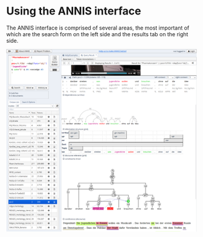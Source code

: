 # Using the ANNIS interface

The ANNIS interface is comprised of several areas, the most important of
which are the search form on the left side and the results tab on the right side.

![Screenshot of the ANNIS user interface](annis3_interface.png)